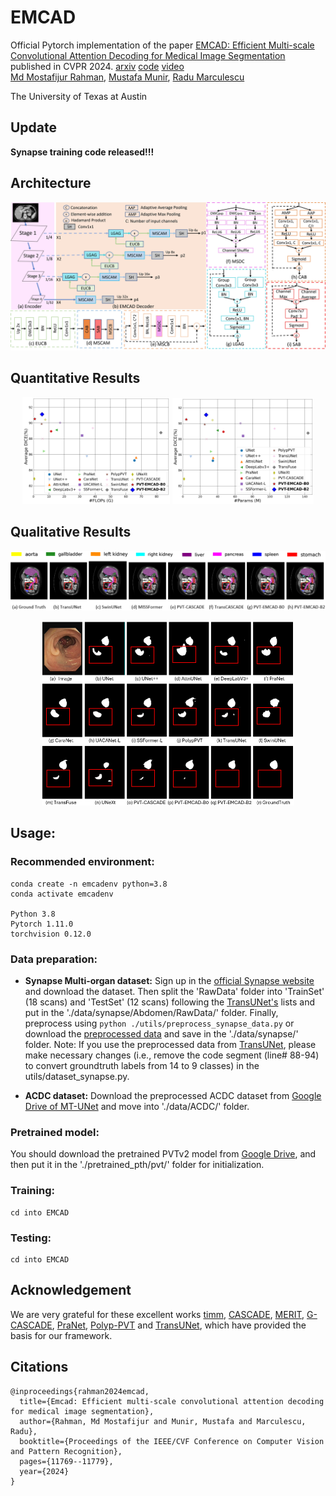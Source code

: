 # EMCAD

Official Pytorch implementation of the paper [EMCAD: Efficient Multi-scale Convolutional Attention Decoding for Medical Image Segmentation](https://cvpr.thecvf.com/virtual/2024/poster/30814) published in CVPR 2024.  [arxiv](https://arxiv.org/abs/2405.06880) [code](https://github.com/SLDGroup/EMCAD/) [video](https://youtu.be/cFLWj6ystzw)
<br>
[Md Mostafijur Rahman](https://github.com/mostafij-rahman), [Mustafa Munir](https://github.com/mmunir127), [Radu Marculescu](https://radum.ece.utexas.edu/)
<p>The University of Texas at Austin</p>

## Update
**Synapse training code released!!!**

## Architecture

<p align="center">
<img src="EMCAD_architecture.jpg" width=100% height=40% 
class="center">
</p>

## Quantitative Results

<p align="center">
<img src="avg_dice_flops.png" width=46.8% height=65% 
class="center">
<img src="avg_dice_params.png" width=45% height=40% 
class="center">
</p>

## Qualitative Results

<p align="center">
<img src="qualitative_results_synapse.png" width=100% height=40% 
class="center">
</p>

<p align="center">
<img src="qualitative_results_clinicdb.png" width=80% height=25% 
class="center">
</p>

## Usage:
### Recommended environment:
```
conda create -n emcadenv python=3.8
conda activate emcadenv

Python 3.8
Pytorch 1.11.0
torchvision 0.12.0
```

### Data preparation:
- **Synapse Multi-organ dataset:**
Sign up in the [official Synapse website](https://www.synapse.org/#!Synapse:syn3193805/wiki/89480) and download the dataset. Then split the 'RawData' folder into 'TrainSet' (18 scans) and 'TestSet' (12 scans) following the [TransUNet's](https://github.com/Beckschen/TransUNet/blob/main/datasets/README.md) lists and put in the './data/synapse/Abdomen/RawData/' folder. Finally, preprocess using ```python ./utils/preprocess_synapse_data.py``` or download the [preprocessed data](https://drive.google.com/file/d/1tGqMx-E4QZpSg2HQbVq5W3KSTHSG0hjK/view?usp=share_link) and save in the './data/synapse/' folder. 
Note: If you use the preprocessed data from [TransUNet](https://drive.google.com/drive/folders/1ACJEoTp-uqfFJ73qS3eUObQh52nGuzCd), please make necessary changes (i.e., remove the code segment (line# 88-94) to convert groundtruth labels from 14 to 9 classes) in the utils/dataset_synapse.py. 

- **ACDC dataset:**
Download the preprocessed ACDC dataset from [Google Drive of MT-UNet](https://drive.google.com/file/d/13qYHNIWTIBzwyFgScORL2RFd002vrPF2/view) and move into './data/ACDC/' folder.

### Pretrained model:
You should download the pretrained PVTv2 model from [Google Drive](https://drive.google.com/drive/folders/1Eu8v9vMRvt-dyCH0XSV2i77lAd62nPXV?usp=sharing), and then put it in the './pretrained_pth/pvt/' folder for initialization.

### Training:
```
cd into EMCAD
```

### Testing:
```
cd into EMCAD 
```

## Acknowledgement
We are very grateful for these excellent works [timm](https://github.com/huggingface/pytorch-image-models), [CASCADE](https://github.com/SLDGroup/CASCADE), [MERIT](https://github.com/SLDGroup/MERIT), [G-CASCADE](https://github.com/SLDGroup/G-CASCADE), [PraNet](https://github.com/DengPingFan/PraNet), [Polyp-PVT](https://github.com/DengPingFan/Polyp-PVT) and [TransUNet](https://github.com/Beckschen/TransUNet), which have provided the basis for our framework.

## Citations

``` 
@inproceedings{rahman2024emcad,
  title={Emcad: Efficient multi-scale convolutional attention decoding for medical image segmentation},
  author={Rahman, Md Mostafijur and Munir, Mustafa and Marculescu, Radu},
  booktitle={Proceedings of the IEEE/CVF Conference on Computer Vision and Pattern Recognition},
  pages={11769--11779},
  year={2024}
}
```
